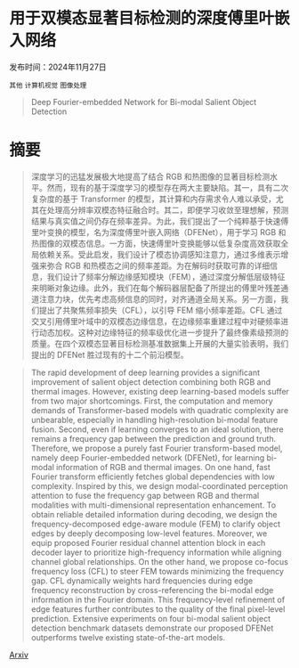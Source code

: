 # 用于双模态显著目标检测的深度傅里叶嵌入网络

发布时间：2024年11月27日

`其他` `计算机视觉` `图像处理`

> Deep Fourier-embedded Network for Bi-modal Salient Object Detection

# 摘要

> 深度学习的迅猛发展极大地提高了结合 RGB 和热图像的显著目标检测水平。然而，现有的基于深度学习的模型存在两大主要缺陷。其一，具有二次复杂度的基于 Transformer 的模型，其计算和内存需求令人难以承受，尤其在处理高分辨率双模态特征融合时。其二，即便学习收敛至理想解，预测结果与真实值之间仍存在频率差异。为此，我们提出了一个纯粹基于快速傅里叶变换的模型，名为深度傅里叶嵌入网络（DFENet），用于学习 RGB 和热图像的双模态信息。一方面，快速傅里叶变换能够以低复杂度高效获取全局依赖关系。受此启发，我们设计了模态协调感知注意力，通过多维表示增强来弥合 RGB 和热模态之间的频率差距。为在解码时获取可靠的详细信息，我们设计了频率分解边缘感知模块（FEM），通过深度分解低层级特征来明晰对象边缘。此外，我们在每个解码器层配备了所提出的傅里叶残差通道注意力块，优先考虑高频信息的同时，对齐通道全局关系。另一方面，我们提出了共聚焦频率损失（CFL），以引导 FEM 缩小频率差距。CFL 通过交叉引用傅里叶域中的双模态边缘信息，在边缘频率重建过程中对硬频率进行动态加权。这种对边缘特征的频率级优化进一步提升了最终像素级预测的质量。在四个双模态显著目标检测基准数据集上开展的大量实验表明，我们提出的 DFENet 胜过现有的十二个前沿模型。

> The rapid development of deep learning provides a significant improvement of salient object detection combining both RGB and thermal images. However, existing deep learning-based models suffer from two major shortcomings. First, the computation and memory demands of Transformer-based models with quadratic complexity are unbearable, especially in handling high-resolution bi-modal feature fusion. Second, even if learning converges to an ideal solution, there remains a frequency gap between the prediction and ground truth. Therefore, we propose a purely fast Fourier transform-based model, namely deep Fourier-embedded network (DFENet), for learning bi-modal information of RGB and thermal images. On one hand, fast Fourier transform efficiently fetches global dependencies with low complexity. Inspired by this, we design modal-coordinated perception attention to fuse the frequency gap between RGB and thermal modalities with multi-dimensional representation enhancement. To obtain reliable detailed information during decoding, we design the frequency-decomposed edge-aware module (FEM) to clarify object edges by deeply decomposing low-level features. Moreover, we equip proposed Fourier residual channel attention block in each decoder layer to prioritize high-frequency information while aligning channel global relationships. On the other hand, we propose co-focus frequency loss (CFL) to steer FEM towards minimizing the frequency gap. CFL dynamically weights hard frequencies during edge frequency reconstruction by cross-referencing the bi-modal edge information in the Fourier domain. This frequency-level refinement of edge features further contributes to the quality of the final pixel-level prediction. Extensive experiments on four bi-modal salient object detection benchmark datasets demonstrate our proposed DFENet outperforms twelve existing state-of-the-art models.

[Arxiv](https://arxiv.org/abs/2411.18409)